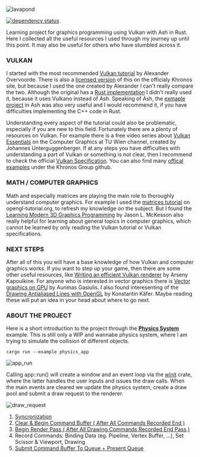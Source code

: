 ![lavapond](https://github.com/hokkonsz/lavapond/assets/54407548/221d3589-282c-48cc-afa2-8181a0e7b332)

[![dependency status](https://deps.rs/repo/github/hokkonsz/lavapond/status.svg)](https://deps.rs/repo/github/hokkonsz/lavapond)

Learning project for graphics programming using Vulkan with Ash in Rust.
Here I collected all the useful resources I used through my journey up until this point.
It may also be useful for others who have stumbled across it.

### VULKAN

I started with the most recommended [Vulkan tutorial](https://vulkan-tutorial.com/Drawing_a_triangle/Drawing/Rendering_and_presentation) by Alexander Overvoorde.
There is also a [licensed version](https://docs.vulkan.org/tutorial/latest/00_Introduction.html) of this on the officialy Khronos site,
but because I used the one created by Alexander I can't really compare the two.
Although the original has a [Rust implementation](https://github.com/bwasty/vulkan-tutorial-rs) I didn't really used it, because it uses Vulkano instead of Ash.
Speaking of Ash, the [exmaple project](https://github.com/ash-rs/ash/tree/master/ash-examples) in Ash was also very useful
and I would recommend it, if you have difficulties implementing the C++ code in Rust.

Understanding every aspect of the tutorial could also be problematic, especially if you are new to this field. Fortunately there are a plenty of resources on Vulkan.
For example there is a free video series about [Vulkan Essentials](https://www.youtube.com/watch?v=tLwbj9qys18&list=PLmIqTlJ6KsE1Jx5HV4sd2jOe3V1KMHHgn) on the Computer Graphics at TU Wien channel, created by Johannes Unterguggenberger.
If at any steps you have difficulties with understanding a part of Vulkan or something is not clear, then I recommend to check the official [Vulkan Specification](https://registry.khronos.org/vulkan/specs/1.3-extensions/html/vkspec.html).
You can also find many [offical examples](https://github.com/KhronosGroup/Vulkan-Samples) under the Khronos Group github.

### MATH / COMPUTER GRAPHICS

Math and especially matrices are playing the main role to thoroughly understand computer graphics.
For example I used the [matrices tutorial](https://www.opengl-tutorial.org/beginners-tutorials/tutorial-3-matrices/) on opengl-tutorial.org, to refresh my knowledge on the subject.
But I found the [Learning Modern 3D Graphics Programming](https://paroj.github.io/gltut/) by Jason L. McKesson also really helpful for
learning about general topics in computer graphics, which cannot be learned by only reading the Vulkan tutorial or Vulkan specifications.

### NEXT STEPS

After all of this you will have a base knowledge of how Vulkan and computer graphics works. If you want to step up your game, then there
are some other useful resources, like [Writing an efficient Vulkan renderer](https://zeux.io/2020/02/27/writing-an-efficient-vulkan-renderer/) by Arseny Kapoulkine.
For anyone who is interested in vector graphics there is [Vector graphics on GPU](https://gasiulis.name/vector-graphics-on-gpu/) by Aurimas Gasiulis.
I also found interesenting of the [Drawing Antialiased Lines with OpenGL](https://blog.mapbox.com/drawing-antialiased-lines-with-opengl-8766f34192dc) by Konstantin Käfer.
Maybe reading these will put an idea in your head about where to go next.

### ABOUT THE PROJECT

Here is a short introduction to the project through the [**Physics System**](https://github.com/hokkonsz/lavapond/tree/main/examples/physics_app) example.
This is still only a WIP and wannabe physics system, where I am trying to simulate the collision of different objects.

```cargo run --example physics_app```

![app_run](https://github.com/hokkonsz/lavapond/tree/master/res/img/app_run.png)

Calling app::run() will create a window and an event loop via the [winit](https://github.com/rust-windowing/winit) crate, where the latter handles the user inputs and issues the draw calls.
When the main events are cleared we update the physics system, create a draw pool and submit a draw request
to the renderer.

![draw_request](https://github.com/hokkonsz/lavapond/tree/master/res/img/draw_request.png)

1. [Syncronization](https://www.khronos.org/blog/understanding-vulkan-synchronization)
2. [Clear & Begin Command Buffer ( After All Commands Recorded End )](https://vkguide.dev/docs/chapter-1/vulkan_command_flow/)
3. [Begin Render Pass ( After All Drawing Commands Recorded End Pass )](https://developer.samsung.com/galaxy-gamedev/resources/articles/renderpasses.html)
4. Record Commands: Binding Data (eg. Pipeline, Vertex Buffer, ...), Set Scissor & Viewport, Drawing
5. [Submit Command Buffer To Queue + Present Queue](https://docs.vulkan.org/guide/latest/queues.html)
